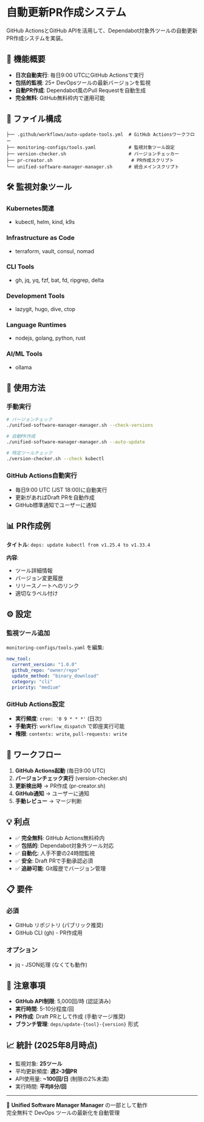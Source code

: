 # 自動更新PR作成システム

GitHub ActionsとGitHub APIを活用して、Dependabot対象外ツールの自動更新PR作成システムを実装。

## 🚀 機能概要

- **日次自動実行**: 毎日9:00 UTCにGitHub Actionsで実行
- **包括的監視**: 25+ DevOpsツールの最新バージョンを監視
- **自動PR作成**: Dependabot風のPull Requestを自動生成
- **完全無料**: GitHub無料枠内で運用可能

## 📁 ファイル構成

```
├── .github/workflows/auto-update-tools.yml  # GitHub Actionsワークフロー
├── monitoring-configs/tools.yaml            # 監視対象ツール設定
├── version-checker.sh                       # バージョンチェッカー
├── pr-creator.sh                             # PR作成スクリプト  
└── unified-software-manager-manager.sh      # 統合メインスクリプト
```

## 🛠️ 監視対象ツール

### Kubernetes関連
- kubectl, helm, kind, k9s

### Infrastructure as Code
- terraform, vault, consul, nomad

### CLI Tools
- gh, jq, yq, fzf, bat, fd, ripgrep, delta

### Development Tools  
- lazygit, hugo, dive, ctop

### Language Runtimes
- nodejs, golang, python, rust

### AI/ML Tools
- ollama

## 🔧 使用方法

### 手動実行
```bash
# バージョンチェック
./unified-software-manager-manager.sh --check-versions

# 自動PR作成
./unified-software-manager-manager.sh --auto-update

# 特定ツールチェック
./version-checker.sh --check kubectl
```

### GitHub Actions自動実行
- 毎日9:00 UTC (JST 18:00)に自動実行
- 更新があればDraft PRを自動作成
- GitHub標準通知でユーザーに通知

## 📊 PR作成例

**タイトル**: `deps: update kubectl from v1.25.4 to v1.33.4`

**内容**:
- ツール詳細情報
- バージョン変更履歴
- リリースノートへのリンク
- 適切なラベル付け

## ⚙️ 設定

### 監視ツール追加
`monitoring-configs/tools.yaml` を編集:

```yaml
new_tool:
  current_version: "1.0.0"
  github_repo: "owner/repo"
  update_method: "binary_download"  
  category: "cli"
  priority: "medium"
```

### GitHub Actions設定
- **実行頻度**: `cron: '0 9 * * *'` (日次)
- **手動実行**: `workflow_dispatch` で即座実行可能
- **権限**: `contents: write`, `pull-requests: write`

## 🔄 ワークフロー

1. **GitHub Actions起動** (毎日9:00 UTC)
2. **バージョンチェック実行** (version-checker.sh)
3. **更新検出時** → PR作成 (pr-creator.sh)
4. **GitHub通知** → ユーザーに通知
5. **手動レビュー** → マージ判断

## 💡 利点

- ✅ **完全無料**: GitHub Actions無料枠内
- ✅ **包括的**: Dependabot対象外ツール対応
- ✅ **自動化**: 人手不要の24時間監視
- ✅ **安全**: Draft PRで手動承認必須
- ✅ **追跡可能**: Git履歴でバージョン管理

## 📋 要件

### 必須
- GitHub リポジトリ (パブリック推奨)
- GitHub CLI (gh) - PR作成用

### オプション
- jq - JSON処理 (なくても動作)

## 🚨 注意事項

- **GitHub API制限**: 5,000回/時 (認証済み)
- **実行時間**: 5-10分程度/回
- **PR作成**: Draft PRとして作成 (手動マージ推奨)
- **ブランチ管理**: `deps/update-{tool}-{version}` 形式

## 📈 統計 (2025年8月時点)

- 監視対象: **25ツール**
- 平均更新頻度: **週2-3個PR**
- API使用量: **~100回/日** (制限の2%未満)
- 実行時間: **平均8分/回**

---

🤖 **Unified Software Manager Manager** の一部として動作  
完全無料で DevOps ツールの最新化を自動管理